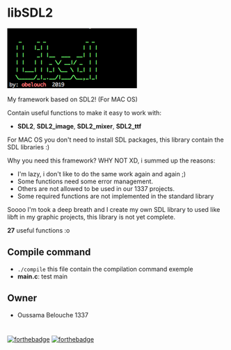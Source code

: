 # libSDL2

![Logo](/Images/Logo.png)

My framework based on SDL2! (For MAC OS)

Contain useful functions to make it easy to work with:
- **SDL2**, **SDL2_image**, **SDL2_mixer**, **SDL2_ttf**

For MAC OS you don't need to install SDL packages, this library contain the SDL libraries :) 

Why you need this framework? WHY NOT XD, i summed up the reasons:
- I'm lazy, i don't like to do the same work again and again ;)
- Some functions need some error management.
- Others are not allowed to be used in our 1337 projects.
- Some required functions are not implemented in the standard library

Soooo I'm took a deep breath and I create my own SDL library to used like libft in my graphic projects, this library is not yet complete.

**27** useful functions :o

## Compile command
- `./compile` this file contain the compilation command exemple
- **main.c**: test main

## Owner
- Oussama Belouche 1337

#
[![forthebadge](https://forthebadge.com/images/badges/made-with-c.svg)](https://forthebadge.com)
[![forthebadge](https://forthebadge.com/images/badges/for-you.svg)](https://forthebadge.com)
